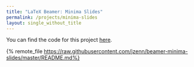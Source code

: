 ```yaml
---
title: "LaTeX Beamer: Minima Slides"
permalink: /projects/minima-slides
layout: single_without_title
---
```


You can find the code for this project [here](ttps://github.com/jzenn/beamer-minima-slides).

{% remote_file https://raw.githubusercontent.com/jzenn/beamer-minima-slides/master/README.md%}